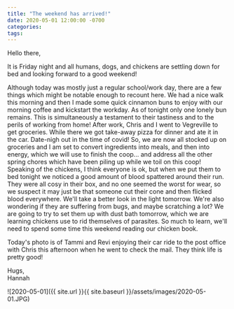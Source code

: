 ```yaml
---
title: "The weekend has arrived!"
date: 2020-05-01 12:00:00 -0700
categories:
tags:
---
```


Hello there,

It is Friday night and all humans, dogs, and chickens are settling down for bed and looking forward to a good weekend! 

Although today was mostly just a regular school/work day, there are a few things which might be notable enough to recount here. We had a nice walk this morning and then I made some quick cinnamon buns to enjoy with our morning coffee and kickstart the workday. As of tonight only one lonely bun remains. This is simultaneously a testament to their tastiness and to the perils of working from home! After work, Chris and I went to Vegreville to get groceries. While there we got take-away pizza for dinner and ate it in the car. Date-nigh out in the time of covid! So, we are now all stocked up on groceries and I am set to convert ingredients into meals, and then into energy, which we will use to finish the coop... and address all the other spring chores which have been piling up while we toil on this coop! Speaking of the chickens, I think everyone is ok, but when we put them to bed tonight we noticed a good amount of blood spattered around their run. They were all cosy in their box, and no one seemed the worst for wear, so we suspect it may just be that someone cut their cone and then flicked blood everywhere. We'll take a better look in the light tomorrow. We're also wondering if they are suffering from bugs, and maybe scratching a lot? We are going to try to set them up with dust bath tomorrow, which we are learning chickens use to rid themselves of parasites. So much to learn, we'll need to spend some time this weekend reading our chicken book.

Today's photo is of Tammi and Revi enjoying their car ride to the post office with Chris this afternoon when he went to check the mail. They think life is pretty good!

Hugs,<br />
Hannah

![2020-05-01]({{ site.url }}{{ site.baseurl }}/assets/images/2020-05-01.JPG)